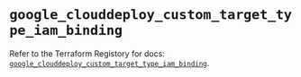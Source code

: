 # `google_clouddeploy_custom_target_type_iam_binding`

Refer to the Terraform Registory for docs: [`google_clouddeploy_custom_target_type_iam_binding`](https://registry.terraform.io/providers/hashicorp/google-beta/5.26.0/docs/resources/google_clouddeploy_custom_target_type_iam_binding).
